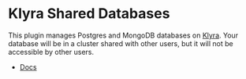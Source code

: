 # Klyra Shared Databases

This plugin manages Postgres and MongoDB databases on [Klyra](https://www.klyra.dev).
Your database will be in a cluster shared with other users, but it will not be accessible by other users.

- [Docs](https://docs.klyra.dev/resources/klyra-shared-db)
